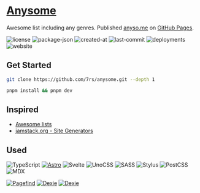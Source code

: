[anysome]: https://anyso.me/
[github-pages]: https://github.com/7rs/anysome/actions/workflows/github-pages.yml

# [Anysome][anysome]  

  Awesome list including any genres.
  Published [anyso.me][anysome] on [GitHub Pages][github-pages].  

  ![license](https://img.shields.io/github/license/7rs/anysome)
  ![package-json](https://img.shields.io/github/package-json/v/7rs/anysome)
  ![created-at](https://img.shields.io/github/created-at/7rs/anysome)
  ![last-commit](https://img.shields.io/github/last-commit/7rs/anysome)
  ![deployments](https://img.shields.io/github/deployments/7rs/anysome/github-pages)
  ![website](https://img.shields.io/website?url=https%3A%2F%2Fanyso.me%2F)

## Get Started  

  ```sh
  git clone https://github.com/7rs/anysome.git --depth 1
  ```

  ```sh
  pnpm install && pnpm dev
  ```

## Inspired  

- [Awesome lists](https://github.com/sindresorhus/awesome)
- [jamstack.org - Site Generators](https://jamstack.org/generators)

## Used  

  ![TypeScript](https://img.shields.io/badge/TypeScript-3178C6?logo=typescript&logoColor=white)
  [![Astro](https://astro.badg.es/v2/built-with-astro/tiny.svg)](https://astro.build)
  ![Svelte](https://img.shields.io/badge/Svelte-FF3E00?logo=svelte&logoColor=white)
  ![UnoCSS](https://img.shields.io/badge/UnoCSS-333333?logo=unocss)
  ![SASS](https://img.shields.io/badge/SASS-CC6699?logo=sass&logoColor=white)
  ![Stylus](https://img.shields.io/badge/Stylus-333333?logo=stylus)
  ![PostCSS](https://img.shields.io/badge/PostCSS-DD3A0A?logo=postcss)
  ![MDX](https://img.shields.io/badge/MDX-1B1F24?logo=mdx)

  [![Pagefind](https://gh-card.dev/repos/cloudcannon/pagefind.svg?fullname=)](https://github.com/cloudcannon/pagefind)
  [![Dexie](https://gh-card.dev/repos/dexie/Dexie.js.svg?fullname=)](https://github.com/dexie/Dexie.js)
  [![Dexie](https://gh-card.dev/repos/fontsource/fontsource.svg?fullname=)](https://github.com/fontsource/fontsource)
